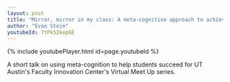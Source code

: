 ```yaml
---
layout: post
title: "Mirror, mirror in my class: A meta-cognitive approach to achieving learning goals"
author: "Evan Stein"
youtubeId: 7tPk5IkepGE
---
```


{% include youtubePlayer.html id=page.youtubeId %}

A short talk on using meta-cognition to help students succeed for UT Austin's Faculty Innovation Center's Virtual Meet Up series. 
